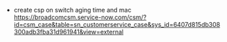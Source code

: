 * create csp on switch aging time and mac  
https://broadcomcsm.service-now.com/csm/?id=csm_case&table=sn_customerservice_case&sys_id=6407d815db308300adb3fba31d961941&view=external